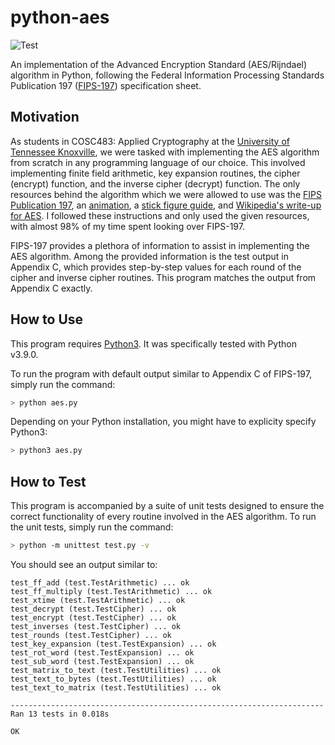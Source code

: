 # python-aes
![Test](https://github.com/joeylemon/python-aes/workflows/Test/badge.svg)

An implementation of the Advanced Encryption Standard (AES/Rijndael) algorithm in Python, following the Federal Information Processing Standards Publication 197 ([FIPS-197](https://nvlpubs.nist.gov/nistpubs/FIPS/NIST.FIPS.197.pdf)) specification sheet.

## Motivation

As students in COSC483: Applied Cryptography at the [University of Tennessee Knoxville](https://utk.edu), we were tasked with implementing the AES algorithm from scratch in any programming language of our choice. This involved implementing finite field arithmetic, key expansion routines, the cipher (encrypt) function, and the inverse cipher (decrypt) function. The only resources behind the algorithm which we were allowed to use was the [FIPS Publication 197](https://nvlpubs.nist.gov/nistpubs/FIPS/NIST.FIPS.197.pdf), an [animation](https://www.youtube.com/watch?v=gP4PqVGudtg), a [stick figure guide](http://www.moserware.com/assets/stick-figure-guide-to-advanced/A%20Stick%20Figure%20Guide%20to%20the%20Advanced%20Encryption%20Standard%20%28AES%29.pdf), and [Wikipedia's write-up for AES](http://en.wikipedia.org/wiki/Advanced_Encryption_Standard). I followed these instructions and only used the given resources, with almost 98% of my time spent looking over FIPS-197.

FIPS-197 provides a plethora of information to assist in implementing the AES algorithm. Among the provided information is the test output in Appendix C, which provides step-by-step values for each round of the cipher and inverse cipher routines. This program matches the output from Appendix C exactly.

## How to Use

This program requires [Python3](https://www.python.org/downloads/). It was specifically tested with Python v3.9.0.

To run the program with default output similar to Appendix C of FIPS-197, simply run the command:
```sh
> python aes.py
```

Depending on your Python installation, you might have to explicity specify Python3:
```sh
> python3 aes.py
```

## How to Test

This program is accompanied by a suite of unit tests designed to ensure the correct functionality of every routine involved in the AES algorithm. To run the unit tests, simply run the command:
```sh
> python -m unittest test.py -v
```

You should see an output similar to:
```
test_ff_add (test.TestArithmetic) ... ok
test_ff_multiply (test.TestArithmetic) ... ok
test_xtime (test.TestArithmetic) ... ok
test_decrypt (test.TestCipher) ... ok
test_encrypt (test.TestCipher) ... ok
test_inverses (test.TestCipher) ... ok
test_rounds (test.TestCipher) ... ok
test_key_expansion (test.TestExpansion) ... ok
test_rot_word (test.TestExpansion) ... ok
test_sub_word (test.TestExpansion) ... ok
test_matrix_to_text (test.TestUtilities) ... ok
test_text_to_bytes (test.TestUtilities) ... ok
test_text_to_matrix (test.TestUtilities) ... ok

----------------------------------------------------------------------
Ran 13 tests in 0.018s

OK
```
